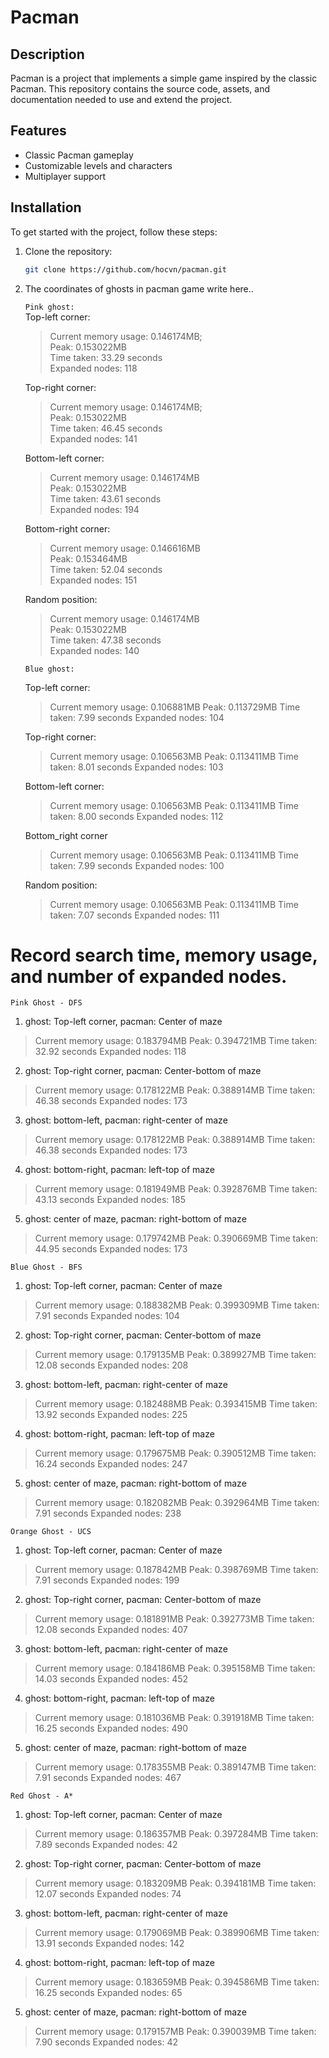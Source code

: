 # Pacman

## Description

Pacman is a project that implements a simple game inspired by the classic Pacman. This repository contains the source code, assets, and documentation needed to use and extend the project.

## Features

- Classic Pacman gameplay
- Customizable levels and characters
- Multiplayer support

## Installation

To get started with the project, follow these steps:

1.  Clone the repository:

    ```bash
    git clone https://github.com/hocvn/pacman.git
    ```

2.  The coordinates of ghosts in pacman game
    write here..

    `Pink ghost:`  
    Top-left corner:

    > Current memory usage: 0.146174MB;  
    > Peak: 0.153022MB  
    > Time taken: 33.29 seconds  
    > Expanded nodes: 118

    Top-right corner:

    > Current memory usage: 0.146174MB;  
    > Peak: 0.153022MB  
    > Time taken: 46.45 seconds  
    > Expanded nodes: 141

    Bottom-left corner:

    > Current memory usage: 0.146174MB  
    > Peak: 0.153022MB  
    > Time taken: 43.61 seconds  
    > Expanded nodes: 194

    Bottom-right corner:

    > Current memory usage: 0.146616MB  
    > Peak: 0.153464MB  
    > Time taken: 52.04 seconds  
    > Expanded nodes: 151

    Random position:

    > Current memory usage: 0.146174MB  
    > Peak: 0.153022MB  
    > Time taken: 47.38 seconds  
    > Expanded nodes: 140

    `Blue ghost:`

    Top-left corner:
    
    > Current memory usage: 0.106881MB
    > Peak: 0.113729MB
    > Time taken: 7.99 seconds
    > Expanded nodes: 104

    Top-right corner:

    > Current memory usage: 0.106563MB
    > Peak: 0.113411MB
    > Time taken: 8.01 seconds
    > Expanded nodes: 103
      
    Bottom-left corner:

    > Current memory usage: 0.106563MB
    > Peak: 0.113411MB
    > Time taken: 8.00 seconds
    > Expanded nodes: 112

    Bottom_right corner

    > Current memory usage: 0.106563MB
    > Peak: 0.113411MB
    > Time taken: 7.99 seconds
    > Expanded nodes: 100
    
    Random position:
    
    > Current memory usage: 0.106563MB
    > Peak: 0.113411MB
    > Time taken: 7.07 seconds
    > Expanded nodes: 111


# Record search time, memory usage, and number of expanded nodes.
`Pink Ghost - DFS`
1. ghost: Top-left corner, pacman: Center of maze
 > Current memory usage: 0.183794MB
 > Peak: 0.394721MB
 > Time taken: 32.92 seconds
 > Expanded nodes: 118

2. ghost: Top-right corner, pacman: Center-bottom of maze
>Current memory usage: 0.178122MB
>Peak: 0.388914MB
>Time taken: 46.38 seconds
>Expanded nodes: 173

3. ghost: bottom-left, pacman:  right-center of maze
>Current memory usage: 0.178122MB
>Peak: 0.388914MB
>Time taken: 46.38 seconds
>Expanded nodes: 173

4. ghost: bottom-right, pacman:  left-top of maze
>Current memory usage: 0.181949MB
>Peak: 0.392876MB
>Time taken: 43.13 seconds
>Expanded nodes: 185

5. ghost: center of maze, pacman: right-bottom of maze 
>Current memory usage: 0.179742MB
>Peak: 0.390669MB
>Time taken: 44.95 seconds
>Expanded nodes: 173

`Blue Ghost - BFS`
1. ghost: Top-left corner, pacman: Center of maze
>Current memory usage: 0.188382MB
>Peak: 0.399309MB
>Time taken: 7.91 seconds
>Expanded nodes: 104

2. ghost: Top-right corner, pacman: Center-bottom of maze
>Current memory usage: 0.179135MB
>Peak: 0.389927MB
>Time taken: 12.08 seconds
>Expanded nodes: 208

3. ghost: bottom-left, pacman:  right-center of maze
>Current memory usage: 0.182488MB
>Peak: 0.393415MB
>Time taken: 13.92 seconds
>Expanded nodes: 225

4. ghost: bottom-right, pacman:  left-top of maze
>Current memory usage: 0.179675MB
>Peak: 0.390512MB
>Time taken: 16.24 seconds
>Expanded nodes: 247

5. ghost: center of maze, pacman: right-bottom of maze 
>Current memory usage: 0.182082MB
>Peak: 0.392964MB
>Time taken: 7.91 seconds
>Expanded nodes: 238


`Orange Ghost - UCS`
1. ghost: Top-left corner, pacman: Center of maze
>Current memory usage: 0.187842MB
>Peak: 0.398769MB
>Time taken: 7.91 seconds
>Expanded nodes: 199

2. ghost: Top-right corner, pacman: Center-bottom of maze
>Current memory usage: 0.181891MB
>Peak: 0.392773MB
>Time taken: 12.08 seconds
>Expanded nodes: 407

3. ghost: bottom-left, pacman:  right-center of maze
>Current memory usage: 0.184186MB
>Peak: 0.395158MB
>Time taken: 14.03 seconds
>Expanded nodes: 452

4. ghost: bottom-right, pacman:  left-top of maze
>Current memory usage: 0.181036MB
>Peak: 0.391918MB
>Time taken: 16.25 seconds
>Expanded nodes: 490

5. ghost: center of maze, pacman: right-bottom of maze 
>Current memory usage: 0.178355MB
>Peak: 0.389147MB
>Time taken: 7.91 seconds
>Expanded nodes: 467


`Red Ghost - A*`
1. ghost: Top-left corner, pacman: Center of maze
>Current memory usage: 0.186357MB
>Peak: 0.397284MB
>Time taken: 7.89 seconds
>Expanded nodes: 42

2. ghost: Top-right corner, pacman: Center-bottom of maze
>Current memory usage: 0.183209MB
>Peak: 0.394181MB
>Time taken: 12.07 seconds
>Expanded nodes: 74

3. ghost: bottom-left, pacman:  right-center of maze
>Current memory usage: 0.179069MB
>Peak: 0.389906MB
>Time taken: 13.91 seconds
>Expanded nodes: 142

4. ghost: bottom-right, pacman:  left-top of maze
>Current memory usage: 0.183659MB
>Peak: 0.394586MB
>Time taken: 16.25 seconds
>Expanded nodes: 65

5. ghost: center of maze, pacman: right-bottom of maze 
>Current memory usage: 0.179157MB
>Peak: 0.390039MB
>Time taken: 7.90 seconds
>Expanded nodes: 42
